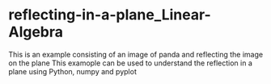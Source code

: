 # reflecting-in-a-plane_Linear-Algebra
This is an example consisting of an image of panda and reflecting the image on the plane 
This examople can be used to understand the reflection in a plane using Python, numpy and pyplot

